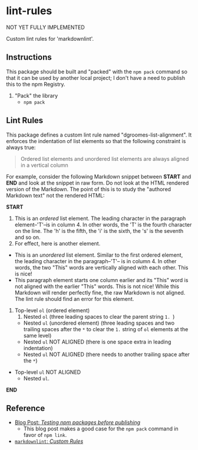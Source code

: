 # lint-rules

NOT YET FULLY IMPLEMENTED

Custom lint rules for 'markdownlint'.

## Instructions

This package should be built and "packed" with the `npm pack` command so that it can be used by another local project; I
don't have a need to publish this to the npm Registry.

1. "Pack" the library 
   * `npm pack`
    
## Lint Rules

This package defines a custom lint rule named "dgroomes-list-alignment". It enforces the indentation of list elements so
that the following constraint is always true:

> Ordered list elements and unordered list elements are always aligned in a vertical column

For example, consider the following Markdown snippet between **START** and **END** and look at the snippet in raw form.
Do not look at the HTML rendered version of the Markdown. The point of this is to study the "authored Markdown text" not the
rendered HTML:

**START**

1. This is an *ordered* list element. The leading character in the paragraph element–'T'–is in column 4. In other words,
   the 'T' is the fourth character on the line. The 'h' is the fifth, the 'i' is the sixth, the 's' is the seventh and so
   on.
1. For effect, here is another element.

*  This is an *unordered* list element. Similar to the first ordered element, the leading character in the paragraph–'T'–
   is in column 4. In other words, the two "This" words are vertically aligned with each other. This is nice!
* This paragraph element starts one column earlier and its "This" word is not aligned with the earlier "This" words. This
  is not nice! While this Markdown will render perfectly fine, the raw Markdown is not aligned. The lint rule should find
  an error for this element.

1. Top-level `ol` (ordered element)
   1. Nested `ol` (three leading spaces to clear the parent string `1. `)
   *  Nested `ul` (unordered element) (three leading spaces and two trailing spaces after the `*` to clear the `1.` string
      of `ol` elements at the same level)
    * Nested `ul` NOT ALIGNED (there is one space extra in leading indentation)  
   * Nested `ul` NOT ALIGNED (there needs to another trailing space after the `*`)

* Top-level `ul` NOT ALIGNED
   * Nested `ul`.

**END**

## Reference

* [Blog Post: *Testing npm packages before publishing*](https://medium.com/@vcarl/problems-with-npm-link-and-an-alternative-4dbdd3e66811)
  * This blog post makes a good case for the `npm pack` command in favor of `npm link`.
* [`markdownlint`: *Custom Rules*](https://github.com/DavidAnson/markdownlint/blob/main/doc/CustomRules.md)
